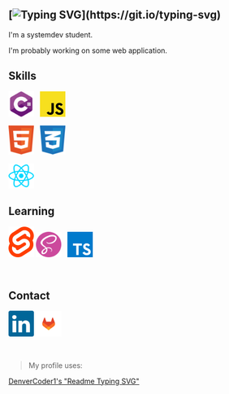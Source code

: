[![Typing SVG](https://readme-typing-svg.herokuapp.com?color=%23B8B8B8&vCenter=true&multiline=true&lines=Hello+my+name+is+Emil.)](https://git.io/typing-svg)
---
I'm a systemdev student. 

I'm probably working on some web application.

## Skills


<img src="https://github.com/EmilWallin/EmilWallin/blob/1849ad55a59182541a50a8b670e985d90c32415a/Assets/C%23.svg" alt="C# Logo" width="50" title="C#"/> &nbsp; <img src="https://github.com/EmilWallin/EmilWallin/blob/1849ad55a59182541a50a8b670e985d90c32415a/Assets/javascript.png" alt="Javascript Logo" width="50" title="Javascript"/>

<img src="https://github.com/EmilWallin/EmilWallin/blob/47fd039ff81a9609117d15274f11f543dee4e9ad/Assets/html.svg" alt="HTML 5 Logo" width="50" title="HTML 5"/> &nbsp; <img src="https://github.com/EmilWallin/EmilWallin/blob/a4d1a0fb23788e1fdedb41d59cc346968cac0c2d/Assets/css.svg" alt="CSS 3 Logo" width="50" title="CSS 3"/>

<img src="https://github.com/EmilWallin/EmilWallin/blob/48d226803d47fe8dcf897a353ae0830cbce5effd/Assets/react.svg" alt="React Logo" width="50" title="React"/>

## Learning
 <img src="https://github.com/EmilWallin/EmilWallin/blob/f8c81f646a1c5bc4cf0879c94de43dae49db4f50/Assets/svelte.svg" alt="Svelte Logo" width="50" title="Svelte/Sveltekit"/>&nbsp;<img src="https://github.com/EmilWallin/EmilWallin/blob/f8c81f646a1c5bc4cf0879c94de43dae49db4f50/Assets/sass.svg" alt="Sass Logo" width="50" title="Sass/Scss"/> &nbsp; <img src="https://github.com/EmilWallin/EmilWallin/blob/48d226803d47fe8dcf897a353ae0830cbce5effd/Assets/typescript.png" alt="Typescript Logo" width="50" title="Typescript"/>

&nbsp;

## Contact
<a href="https://www.linkedin.com/in/emil-wallin-3141671a4/"><img src="https://github.com/EmilWallin/EmilWallin/blob/76cf8c801fd7b7234cf6e2c0fdb65030992aa9f3/Assets/linkedin.svg" alt="Linkedin Logo" width="50" title="Linkedin profile"/></a>
<a href="https://gitlab.com/EmilWallin"><img src="https://github.com/EmilWallin/EmilWallin/blob/ed38dcae4be539980ab43e7e555ed264723ebf1e/Assets/gitlab.svg" alt="GitLab Logo" width="50" title="GitLab profile"/></a>

&nbsp;












> My profile uses:

[DenverCoder1's "Readme Typing SVG"](https://github.com/DenverCoder1/readme-typing-svg)
